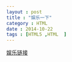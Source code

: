 ```yaml
---
layout : post
title : "娱乐一下"
category : HTML
date : 2014-10-22
tags : [HTML5 ,HTML  ]
---
```




<!--more-->

<a href="/res/game/plane/plane.html">娱乐链接</a>